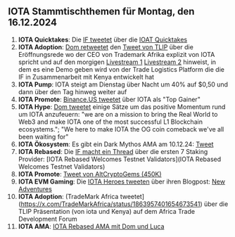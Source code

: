 ## IOTA Stammtischthemen für Montag, den 16.12.2024

1. **IOTA Quicktakes**: Die [IF tweetet](https://x.com/iota/status/1863553776520478940) über die [IOAT Quicktakes]()
2. **IOTA Adoption**: [Dom retweetet](https://x.com/DomSchiener/status/1863815073577214438) den [Tweet von TLIP](https://x.com/TLIP_io/status/1863578315488891390) über die Eröffnungsrede wo der CEO von Trademark Afrika explizit von IOTA spricht und auf den morgigen [Livestream 1](https://www.youtube.com/live/LnYZqNevRN0?si=Qpy8p-9TwxcroplT) [Livestream 2](https://www.youtube.com/watch?v=B2st8SGuJqA) hinweist, in dem es eine Demo geben wird von der Trade Logistics Platform die die IF in Zusammenarbeit mit Kenya entwickelt hat
3. **IOTA Pump**: IOTA steigt am Dienstag über Nacht um 40% auf $0,50 und dann über den Tag hinweg weiter auf 
4. **IOTA Promote**: [Binance.US tweetet](https://x.com/BinanceUS/status/1863674601756033070) über IOTA als "Top Gainer"
5. **IOTA Hype**: [Dom tweetet](https://x.com/DomSchiener/status/1863688195034026493) einige Sätze um das positive Momentum rund um IOTA anzufeuern: "we are on a mission to bring the Real World to Web3 and make IOTA one of the most successful L1 Blockchain ecosystems."; "We here to make IOTA the OG coin comeback we've all been waiting for"
6. **IOTA Ökosystem**: Es gibt ein Dark Mythos AMA am 10.12.24: [Tweet](https://x.com/AuditOne_DAO/status/1863940705976045931)
7. **IOTA Rebased**: Die [IF macht ein Thread](https://x.com/iota/status/1863946293539660134) über die ersten 7 Staking Provider: [IOTA Rebased Welcomes Testnet Validators](IOTA Rebased Welcomes Testnet Validators)
8. **IOTA Promote**: [Tweet von AltCryptoGems (450K)](https://x.com/AltCryptoGems/status/1863948302099845625)
9. **IOTA EVM Gaming**: Die [IOTA Heroes tweeten](https://x.com/IotaHeroes/status/1863921653572411500) über ihren Blogpost: [New Adventures](https://www.iotaheroes.com/blog/new-adventures)
10. **IOTA Adoption**: (TradeMark Africa tweetet](https://x.com/TradeMarkAfrica/status/1863957401654673541) über die TLIP Präsentation (von iota und Kenya) auf dem Africa Trade Development Forum
11. **IOTA AMA**: [IOTA Rebased AMA mit Dom und Luca](https://x.com/iota/status/1863516743362097249)
